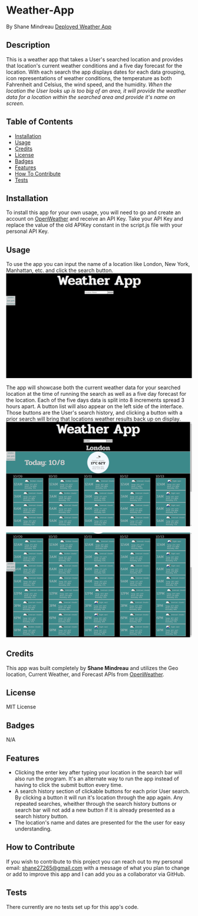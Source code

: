 # Weather-App

By Shane Mindreau
[Deployed Weather App](https://smindre1.github.io/Weather-App/)

## Description

This is a weather app that takes a User's searched location and provides that location's current weather conditions and a five day forecast for the location. With each search the app displays dates for each data grouping, icon representations of weather conditions, the temperature as both Fahrenheit and Celsius, the wind speed, and the humidity. _When the location the User looks up is too big of an area, it will provide the weather data for a location within the searched area and provide it's name on screen._

## Table of Contents

- [Installation](#installation)
- [Usage](#usage)
- [Credits](#credits)
- [License](#license)
- [Badges](#badges)
- [Features](#features)
- [How To Contribute](#contribute)
- [Tests](#tests)

## Installation

To install this app for your own usage, you will need to go and create an account on [OpenWeather](https://openweathermap.org/api) and receive an API Key. Take your API Key and replace the value of the old APIKey constant in the script.js file with your personal API Key.

## Usage

To use the app you can input the name of a location like London, New York, Manhattan, etc. and click the search button.
![Weather App Homepage](./assets/images/Weather_App_Homepage.png)

The app will showcase both the current weather data for your searched location at the time of running the search as well as a five day forecast for the location. Each of the five days data is split into 8 increments spread 3 hours apart. A button list will also appear on the left side of the interface. Those buttons are the User's search history, and clicking a button with a prior search will bring that locations weather results back up on display.
![Weather App Search Result One](./assets/images/Weather_App_Search_Result_One.png)

![Weather App Search Result Two](./assets/images/Weather_App_Search_Result_Two.png)

## Credits

This app was built completely by **Shane Mindreau** and utilizes the Geo location, Current Weather, and Forecast APIs from [OpenWeather](https://openweathermap.org/api).

## License

MIT License

## Badges

N/A

## Features

- Clicking the enter key after typing your location in the search bar will also run the program. It's an alternate way to run the app instead of having to click the submit button every time.
- A search history section of clickable buttons for each prior User search. By clicking a button it will run it's location through the app again. Any repeated searches, wheither through the search history buttons or search bar will not add a new button if it is already presented as a search history button.
- The location's name and dates are presented for the the user for easy understanding.

## How to Contribute <a id="contribute"></a>

If you wish to contribute to this project you can reach out to my personal email: shane27265@gmail.com with a message of what you plan to change or add to improve this app and I can add you as a collaborator via GitHub.

## Tests

There currently are no tests set up for this app's code.
